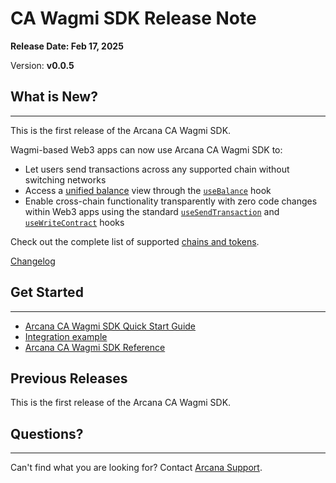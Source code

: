 # CA Wagmi SDK Release Note

**Release Date: Feb 17, 2025**

Version: **v0.0.5**

## What is New?

______________________________________________________________________

This is the first release of the Arcana CA Wagmi SDK.

Wagmi-based Web3 apps can now use Arcana CA Wagmi SDK to:

- Let users send transactions across any supported chain without switching networks
- Access a [unified balance](../../concepts/ca/unified-balance/) view through the [`useBalance`](https://ca-wagmi-sdk-ref-guide.netlify.app/#md:usebalance) hook
- Enable cross-chain functionality transparently with zero code changes within Web3 apps using the standard [`useSendTransaction`](https://wagmi.sh/react/api/hooks/useSendTransaction) and [`useWriteContract`](https://wagmi.sh/react/api/hooks/useWriteContract) hooks

Check out the complete list of supported [chains and tokens](../../web3-stack/ca_stack/).

[Changelog](https://github.com/arcana-network/ca-wagmi/releases/latest)

## Get Started

______________________________________________________________________

- [Arcana CA Wagmi SDK Quick Start Guide](../../quick-start/ca-wagmi-quick-start/)
- [Integration example](https://github.com/arcana-network/ca-wagmi-example)
- [Arcana CA Wagmi SDK Reference](https://ca-wagmi-sdk-ref-guide.netlify.app/)

## Previous Releases

This is the first release of the Arcana CA Wagmi SDK.

## Questions?

______________________________________________________________________

Can't find what you are looking for? Contact [Arcana Support](../../support/).
